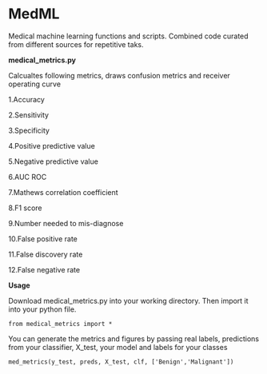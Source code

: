 # MedML
Medical machine learning functions and scripts. 
Combined code curated from different sources for repetitive taks.

**medical_metrics.py**

Calcualtes following metrics, draws confusion metrics and receiver operating curve

1.Accuracy

2.Sensitivity

3.Specificity

4.Positive predictive value

5.Negative predictive value

6.AUC ROC

7.Mathews correlation coefficient

8.F1 score

9.Number needed to mis-diagnose

10.False positive rate

11.False discovery rate

12.False negative rate


**Usage**

Download medical_metrics.py into your working directory. 
Then import it into your python file. 

`from medical_metrics import *`


You can generate the metrics and figures by passing real labels, predictions from your classifier, X_test, your model and labels for your classes


`med_metrics(y_test, preds, X_test, clf, ['Benign','Malignant'])`
